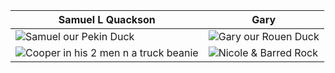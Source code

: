 Samuel L Quackson | Gary
------------------|-------------------
![Samuel our Pekin Duck](http://skateprof.com/images/samuel.jpg) | ![Gary our Rouen Duck](http://skateprof.com/images/gary.jpg)
![Cooper in his 2 men n a truck beanie](http://skateprof.com/images/Coop2men-n-a-truck.jpg)|![Nicole & Barred Rock](http://skateprof.com/images/Me-n-black-mamma-bird.jpg)
